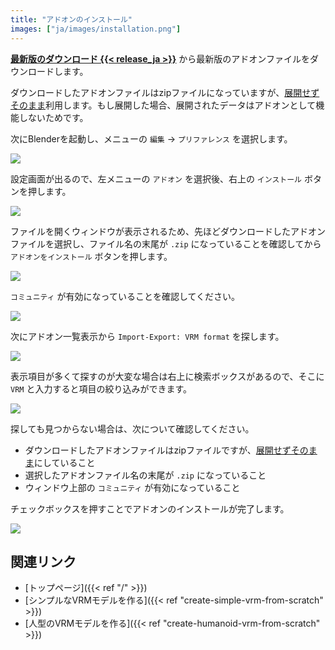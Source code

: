 ```yaml
---
title: "アドオンのインストール"
images: ["ja/images/installation.png"]
---
```


**[最新版のダウンロード {{< release_ja >}}](https://vrm-addon-for-blender.info/releases/VRM_Addon_for_Blender-release.zip)** から最新版のアドオンファイルをダウンロードします。

ダウンロードしたアドオンファイルはzipファイルになっていますが、<u>展開せずそのまま</u>利用します。もし展開した場合、展開されたデータはアドオンとして機能しないためです。

次にBlenderを起動し、メニューの `編集` → `プリファレンス` を選択します。

![](../images/installation1.png)

設定画面が出るので、左メニューの `アドオン` を選択後、右上の `インストール` ボタンを押します。

![](../images/installation2.png)

ファイルを開くウィンドウが表示されるため、先ほどダウンロードしたアドオンファイルを選択し、ファイル名の末尾が `.zip` になっていることを確認してから `アドオンをインストール` ボタンを押します。

![](../images/installation3.png)

`コミュニティ` が有効になっていることを確認してください。

![](../images/installation4.png)

次にアドオン一覧表示から `Import-Export: VRM format` を探します。

![](../images/installation5.png)

表示項目が多くて探すのが大変な場合は右上に検索ボックスがあるので、そこに `VRM` と入力すると項目の絞り込みができます。

![](../images/installation6.png)

探しても見つからない場合は、次について確認してください。

- ダウンロードしたアドオンファイルはzipファイルですが、<u>展開せずそのまま</u>にしていること
- 選択したアドオンファイル名の末尾が `.zip` になっていること
- ウィンドウ上部の `コミュニティ` が有効になっていること

チェックボックスを押すことでアドオンのインストールが完了します。

![](../images/installation7.png)

## 関連リンク

- [トップページ]({{< ref "/" >}})
- [シンプルなVRMモデルを作る]({{< ref "create-simple-vrm-from-scratch" >}})
- [人型のVRMモデルを作る]({{< ref "create-humanoid-vrm-from-scratch" >}})
